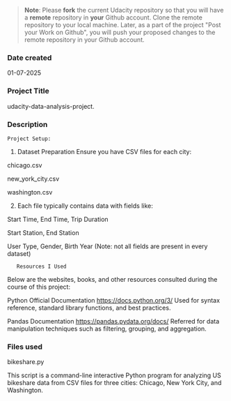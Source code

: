 >**Note**: Please **fork** the current Udacity repository so that you will have a **remote** repository in **your** Github account. Clone the remote repository to your local machine. Later, as a part of the project "Post your Work on Github", you will push your proposed changes to the remote repository in your Github account.

### Date created
01-07-2025

### Project Title
udacity-data-analysis-project.

### Description
    
    
    Project Setup:

1. Dataset Preparation
Ensure you have CSV files for each city:

chicago.csv

new_york_city.csv

washington.csv

2. Each file typically contains data with fields like:

Start Time, End Time, Trip Duration

Start Station, End Station

User Type, Gender, Birth Year (Note: not all fields are present in every dataset)


       Resources I Used
Below are the websites, books, and other resources consulted during the course of this project:

Python Official Documentation
https://docs.python.org/3/
Used for syntax reference, standard library functions, and best practices.

Pandas Documentation
https://pandas.pydata.org/docs/
Referred for data manipulation techniques such as filtering, grouping, and aggregation.

### Files used
bikeshare.py

This script is a command-line interactive Python program for analyzing US bikeshare data from CSV files for three cities: Chicago, New York City, and Washington.

